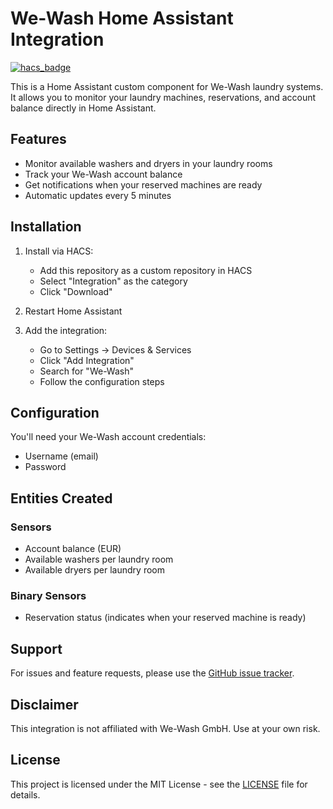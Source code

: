 # We-Wash Home Assistant Integration

[![hacs_badge](https://img.shields.io/badge/HACS-Custom-41BDF5.svg)](https://github.com/hacs/integration)

This is a Home Assistant custom component for We-Wash laundry systems. It allows you to monitor your laundry machines, reservations, and account balance directly in Home Assistant.

## Features

- Monitor available washers and dryers in your laundry rooms
- Track your We-Wash account balance
- Get notifications when your reserved machines are ready
- Automatic updates every 5 minutes

## Installation

1. Install via HACS:
   - Add this repository as a custom repository in HACS
   - Select "Integration" as the category
   - Click "Download"

2. Restart Home Assistant

3. Add the integration:
   - Go to Settings -> Devices & Services
   - Click "Add Integration"
   - Search for "We-Wash"
   - Follow the configuration steps

## Configuration

You'll need your We-Wash account credentials:
- Username (email)
- Password

## Entities Created

### Sensors
- Account balance (EUR)
- Available washers per laundry room
- Available dryers per laundry room

### Binary Sensors
- Reservation status (indicates when your reserved machine is ready)

## Support

For issues and feature requests, please use the [GitHub issue tracker](https://github.com/philipp-cserny/wewash_hacs/issues).

## Disclaimer

This integration is not affiliated with We-Wash GmbH. Use at your own risk.

## License

This project is licensed under the MIT License - see the [LICENSE](LICENSE) file for details.
